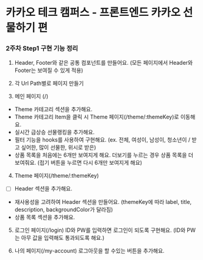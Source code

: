 # 카카오 테크 캠퍼스 - 프론트엔드 카카오 선물하기 편

### 2주차 Step1 구현 기능 정리
1. Header, Footer와 같은 공통 컴포넌트를 만들어요. (모든 페이지에서 Header와 Footer는 보여질 수 있게 적용)
2. 각 Url Path별로 페이지 만들기

3. 메인 페이지 (/)
- Theme 카테고리 섹션을 추가해요.
- Theme 카테고리 Item을 클릭 시 Theme 페이지(/theme/:themeKey)로 이동해요.
- 실시간 급상승 선물랭킹을 추가해요.
- 필터 기능을 hooks를 사용하여 구현해요. (ex. 전체, 여성이, 남성이, 청소년이 / 받고 싶어한, 많이 선물한, 위시로 받은)
- 상품 목록을 처음에는 6개만 보여지게 해요. 더보기를 누르는 경우 상품 목록을 더 보여줘요. (접기 버튼을 누르면 다시 6개만 보여지게 해요)

4. Theme 페이지(/theme/:themeKey)
- [ ] Header 섹션을 추가해요.
- 재사용성을 고려하여 Header 섹션을 만들어요. (themeKey에 따라 label, title, description, backgroundColor가 달라짐)
- 상품 목록 섹션을 추가해요.

5. 로그인 페이지(/login)
ID와 PW를 입력하면 로그인이 되도록 구현해요. (ID와 PW는 아무 값을 입력해도 통과되도록 해요.)

6. 나의 페이지(/my-account)
로그아웃을 할 수있는 버튼을 추가해요.
